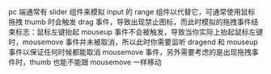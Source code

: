 pc 端通常有 slider 组件来模拟 input 的 range 组件以代替它，可通常使用鼠标 拖拽 thumb 时会触发 drag 事件，导致出现禁止图标，而此时模拟的拖拽事件结束标志：鼠标左键抬起 mouseup 事件不会被触发，导致当你实际上抬起鼠标左键时，mousemove 事件并未被取消，所以此时你需要监听 dragend 和 mouseup 事件以保证任何时候都能取消 mousemove 事件，另外需要考虑的是出现拖拽事件时，thumb 也能不能跟 mousemove 一样移动
